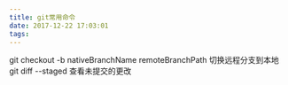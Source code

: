 ```yaml
---
title: git常用命令
date: 2017-12-22 17:03:01
tags:
---
```


<!-- excerpt -->

git checkout -b nativeBranchName remoteBranchPath 切换远程分支到本地
git diff --staged 查看未提交的更改
